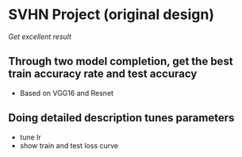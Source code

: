 # SVHN Project (original design)
*Get excellent result*
## Through two model completion, get the best train accuracy rate and test accuracy
- Based on VGG16 and Resnet
## Doing detailed description tunes parameters
- tune lr
- show train and test loss curve


